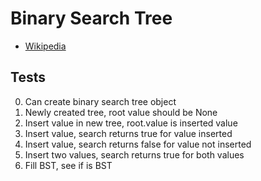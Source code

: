 # Binary Search Tree

- [Wikipedia](https://en.wikipedia.org/wiki/Binary_search_tree)

## Tests
0. Can create binary search tree object
1. Newly created tree, root value should be None
2. Insert value in new tree, root.value is inserted value
3. Insert value, search returns true for value inserted
4. Insert value, search returns false for value not inserted
5. Insert two values, search returns true for both values
6. Fill BST, see if is BST
